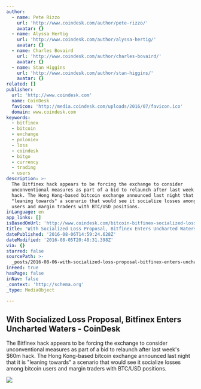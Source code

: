 ```yaml
---
author:
  - name: Pete Rizzo
    url: 'http://www.coindesk.com/author/pete-rizzo/'
    avatar: {}
  - name: Alyssa Hertig
    url: 'http://www.coindesk.com/author/alyssa-hertig/'
    avatar: {}
  - name: Charles Bovaird
    url: 'http://www.coindesk.com/author/charles-bovaird/'
    avatar: {}
  - name: Stan Higgins
    url: 'http://www.coindesk.com/author/stan-higgins/'
    avatar: {}
related: []
publisher:
  url: 'http://www.coindesk.com'
  name: CoinDesk
  favicon: 'http://media.coindesk.com/uploads/2016/07/favicon.ico'
  domain: www.coindesk.com
keywords:
  - bitfinex
  - bitcoin
  - exchange
  - poloniex
  - loss
  - coindesk
  - bitgo
  - currency
  - trading
  - users
description: >-
  The Bitfinex hack appears to be forcing the exchange to consider
  unconventional measures as part of a bid to relaunch after last week's $60m
  hack. The Hong Kong-based bitcoin exchange announced last night that it is
  "leaning towards" a scenario that would see it socialize losses among bitcoin
  users and margin traders with BTC/USD positions.
inLanguage: en
app_links: []
isBasedOnUrl: 'http://www.coindesk.com/bitcoin-bitfinex-socialized-loss-uncharted-waters/'
title: 'With Socialized Loss Proposal, Bitfinex Enters Uncharted Waters - CoinDesk'
datePublished: '2016-08-06T14:59:24.628Z'
dateModified: '2016-08-05T20:48:31.398Z'
via: {}
starred: false
sourcePath: >-
  _posts/2016-08-06-with-socialized-loss-proposal-bitfinex-enters-uncharted-wat.md
inFeed: true
hasPage: false
inNav: false
_context: 'http://schema.org'
_type: MediaObject

---
```

<article style=""><h1>With Socialized Loss Proposal, Bitfinex Enters Uncharted Waters - CoinDesk</h1><p>The Bitfinex hack appears to be forcing the exchange to consider unconventional measures as part of a bid to relaunch after last week's $60m hack. The Hong Kong-based bitcoin exchange announced last night that it is "leaning towards" a scenario that would see it socialize losses among bitcoin users and margin traders with BTC/USD positions.</p><img src="https://media.coindesk.com/uploads/2016/08/shutterstock_210367075-e1470427451892.jpg" /></article>